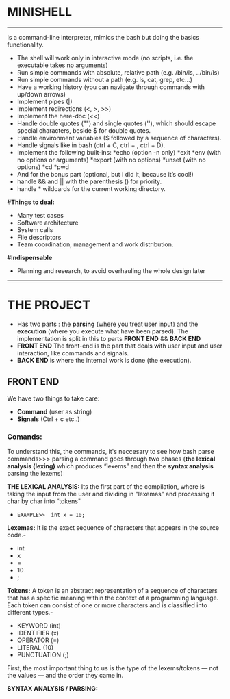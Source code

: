 # MINISHELL
******
Is a command-line interpreter, mimics the bash but doing the basics functionality.
- The shell will work only in interactive mode (no scripts, i.e. the executable takes no arguments)
- Run simple commands with absolute, relative path (e.g. /bin/ls, ../bin/ls)
- Run simple commands without a path (e.g. ls, cat, grep, etc…)
- Have a working history (you can navigate through commands with up/down arrows)
- Implement pipes (|)
- Implement redirections (<, >, >>)
- Implement the here-doc (<<)
- Handle double quotes ("") and single quotes (''), which should escape special characters, beside $ for double quotes.
- Handle environment variables ($ followed by a sequence of characters).
- Handle signals like in bash (ctrl + C, ctrl + \, ctrl + D).
- Implement the following built-ins:
    *echo (option -n only)
    *exit
    *env (with no options or arguments)
    *export (with no options)
    *unset (with no options)
    *cd
    *pwd
- And for the bonus part (optional, but i did it, because it’s cool!)
- handle && and || with the parenthesis () for priority.
- handle * wildcards for the current working directory.

**#Things to deal:**
- Many test cases
- Software architecture
- System calls
- File descriptors
- Team coordination, management and work distribution.

**#Indispensable**
- Planning and research, to avoid overhauling the whole design later
****
# THE PROJECT
- Has two parts : the **parsing** (where you treat user input) and the **execution** (where you execute what have been parsed).
The implementation is split in this to parts **FRONT END** && **BACK END**
-  **FRONT END** The front-end is the part that deals with user input and user interaction, like commands and signals.
-  **BACK END** is where the internal work is done (the execution).

## **FRONT END**
We have two things to take care:
- **Command** (user as string)
- **Signals** (Ctrl + c etc..)
### **Comands**:
To understand this, the commands, it's neccesary to see how bash parse commands>>> parsing a command goes through two phases (**the lexical analysis (lexing)** which produces “lexems” and then the **syntax analysis** parsing the lexems)

**THE LEXICAL ANALYSIS:**
Its the first part of the compilation, where is taking the input from the user and dividing in "lexemas" and processing it char by char into “tokens"
-     EXAMPLE>>  int x = 10;
 **Lexemas:** It is the exact sequence of characters that appears in the source code.-
- int
- x
- =
- 10
- ;

 **Tokens:** A token is an abstract representation of a sequence of characters that has a specific meaning within the context of a programming language. Each token can consist of one or more characters and is classified into different types.- 
- KEYWORD (int)
- IDENTIFIER (x)
- OPERATOR (=)
- LITERAL (10)
- PUNCTUATION (;)

First, the most important thing to us is the type of the lexems/tokens — not the values — and the order they came in.

**SYNTAX ANALYSIS / PARSING:**
